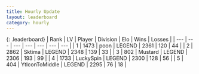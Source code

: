 ```yaml
---
title: Hourly Update
layout: leaderboard
category: hourly
---
```


{: .leaderboard}
| Rank | LV | Player | Division | Elo | Wins | Losses |
| --- | --- | --- | --- | --- | --- | --- |
| <span data-change="0">1</span> | 1473 | <span title="ID: 540690">poon</span> | LEGEND | <span data-change="0">2361</span> | <span data-change="0">120</span> | <span data-change="0">44</span> |
| <span data-change="0">2</span> | 2862 | <span title="ID: 353063">Sktima</span> | LEGEND | <span data-change="0">2348</span> | <span data-change="0">139</span> | <span data-change="0">33</span> |
| <span data-change="0">3</span> | 802 | <span title="ID: 611082">Mustard</span> | LEGEND | <span data-change="0">2306</span> | <span data-change="0">193</span> | <span data-change="0">99</span> |
| <span data-change="0">4</span> | 1733 | <span title="ID: 498412">LuckySpin</span> | LEGEND | <span data-change="0">2300</span> | <span data-change="0">128</span> | <span data-change="0">56</span> |
| <span data-change="0">5</span> | 404 | <span title="ID: 108623">YtIconToMiddle</span> | LEGEND | <span data-change="6">2295</span> | <span data-change="1">76</span> | <span data-change="0">18</span> |